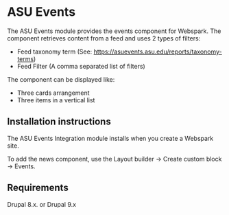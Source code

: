 # ASU Events

The ASU Events module provides the events component for Webspark.
The component retrieves content from a feed and uses 2 types of filters:
- Feed taxonomy term (See: https://asuevents.asu.edu/reports/taxonomy-terms)
- Feed Filter (A comma separated list of filters)

The component can be displayed like:
- Three cards arrangement
- Three items in a vertical list

## Installation instructions
The ASU Events Integration module installs when you create a Webspark site.

To add the news component, use the Layout builder -> Create custom block -> Events.


## Requirements

Drupal 8.x. or Drupal 9.x
